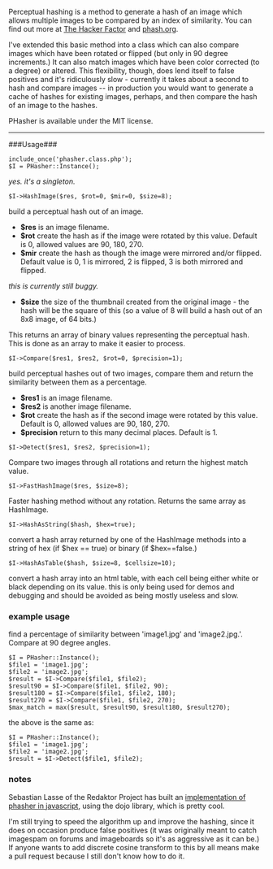 Perceptual hashing is a method to generate a hash of an image which allows multiple images to be compared by an index of similarity. You can find out more at [The Hacker Factor](http://www.hackerfactor.com/blog/index.php?/archives/432-Looks-Like-It.html) and [phash.org](http://phash.org). 

I've extended this basic method into a class which can also compare images which have been rotated or flipped (but only in 90 degree increments.) It can also match images which have been color corrected (to a degree) or altered. This flexibility, though, does lend itself to false positives and it's ridiculously slow - currently it takes about a second to hash and compare images -- in production you would want to generate a cache of hashes for existing images, perhaps, and then compare the hash of an image to the hashes. 

PHasher is available under the MIT license. 

***
###Usage###

	include_once('phasher.class.php');
	$I = PHasher::Instance();

_yes. it's a singleton._

```
$I->HashImage($res, $rot=0, $mir=0, $size=8);
```

build a perceptual hash out of an image. 

- __$res__ is an image filename. 
- __$rot__ create the hash as if the image were rotated by this value. Default is 0, allowed values are 90, 180, 270.
- __$mir__ create the hash as though the image were mirrored and/or flipped. Default value is 0, 1 is mirrored, 2 is flipped, 3 is both mirrored and flipped. 

*this is currently still buggy.*

- __$size__ the size of the thumbnail created from the original image - the hash will be the square of this (so a value of 8 will build a hash out of an 8x8 image, of 64 bits.)

This returns an array of binary values representing the perceptual hash. This is done as an array to make it easier to process. 

```
$I->Compare($res1, $res2, $rot=0, $precision=1);
```

build perceptual hashes out of two images, compare them and return the similarity between them as a percentage. 

- __$res1__ is an image filename.
- __$res2__ is another image filename. 
- __$rot__ create the hash as if the second image were rotated by this value. Default is 0, allowed values are 90, 180, 270.
- __$precision__ return to this many decimal places. Default is 1.

```
$I->Detect($res1, $res2, $precision=1);
```
Compare two images through all rotations and return the highest match value.

```
$I->FastHashImage($res, $size=8);
```

Faster hashing method without any rotation. Returns the same array as HashImage.

```
$I->HashAsString($hash, $hex=true);
```
convert a hash array returned by one of the HashImage methods into a string of hex (if $hex == true) or binary (if $hex==false.)

```
$I->HashAsTable($hash, $size=8, $cellsize=10);
```

convert a hash array into an html table, with each cell being either white or black depending on its value. this is only being used for demos and debugging and should be avoided as being mostly useless and slow. 

### example usage ###

find a percentage of similarity between 'image1.jpg' and 'image2.jpg.'. Compare at 90 degree angles. 

	$I = PHasher::Instance();
	$file1 = 'image1.jpg';
	$file2 = 'image2.jpg';
	$result = $I->Compare($file1, $file2);
	$result90 = $I->Compare($file1, $file2, 90);
	$result180 = $I->Compare($file1, $file2, 180);
	$result270 = $I->Compare($file1, $file2, 270);
	$max_match = max($result, $result90, $result180, $result270);

the above is the same as:

	$I = PHasher::Instance();
	$file1 = 'image1.jpg';
	$file2 = 'image2.jpg';
	$result = $I->Detect($file1, $file2);
	
### notes ###

Sebastian Lasse of the Redaktor Project has built an [implementation of phasher in javascript](https://redaktorcms.com/dev/phasher/demo_js/index.html), using the dojo library, which is pretty cool. 

I'm still trying to speed the algorithm up and improve the hashing, since it does on occasion produce false positives (it was originally meant to catch imagespam on forums and imageboards so it's as aggressive as it can be.) If anyone wants to add discrete cosine transform to this by all means make a pull request because I still don't know how to do it.
